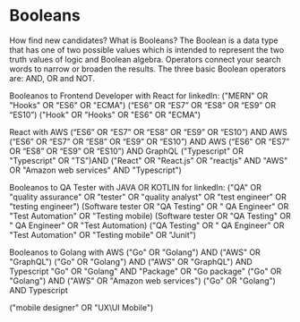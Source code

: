 # Booleans
How find new candidates?
What is Booleans?
The Boolean is a data type that has one of two possible values which is intended to represent the two truth values of logic and Boolean algebra. 
Operators connect your search words to narrow or broaden the results. The three basic Boolean operators are: AND, OR and NOT.

Booleanos to Frontend Developer with React for linkedIn:
("MERN" OR "Hooks" OR "ES6" OR "ECMA")
(“ES6” OR “ES7” OR “ES8” OR “ES9” OR “ES10”)
("Hook" OR "Hooks" OR "ES6" OR "ECMA")


React with AWS
(“ES6” OR “ES7” OR “ES8” OR “ES9” OR “ES10”) AND  AWS
(“ES6” OR “ES7” OR “ES8” OR “ES9” OR “ES10”) AND  AWS
(“ES6” OR “ES7” OR “ES8” OR “ES9” OR “ES10”) AND  GraphQL
("Typescript" OR "Typescript" OR "TS")AND 
("React" OR "React.js" OR "reactjs" AND "AWS" OR "Amazon web services" AND "Typescript")




Booleanos to QA Tester with JAVA OR KOTLIN for linkedIn:
("QA" OR "quality assurance" OR "tester" OR "quality analyst" OR "test engineer" OR "testing engineer")
(Software tester OR "QA Testing" OR " QA Engineer" OR "Test Automation" OR "Testing mobile)
(Software tester OR "QA Testing" OR " QA Engineer" OR "Test Automation)
("QA Testing" OR " QA Engineer" OR "Test Automation" OR "Testing mobile" OR "Junit") 


Booleanos to Golang with AWS
("Go" OR "Golang") AND ("AWS" OR "GraphQL")
("Go" OR "Golang") AND ("AWS" OR "GraphQL") AND Typescript
"Go" OR "Golang" AND "Package" OR "Go package"
("Go" OR "Golang") AND ("AWS" OR "Amazon web services")
("Go" OR "Golang")  AND Typescript


("mobile designer" OR "UX\UI Mobile")
